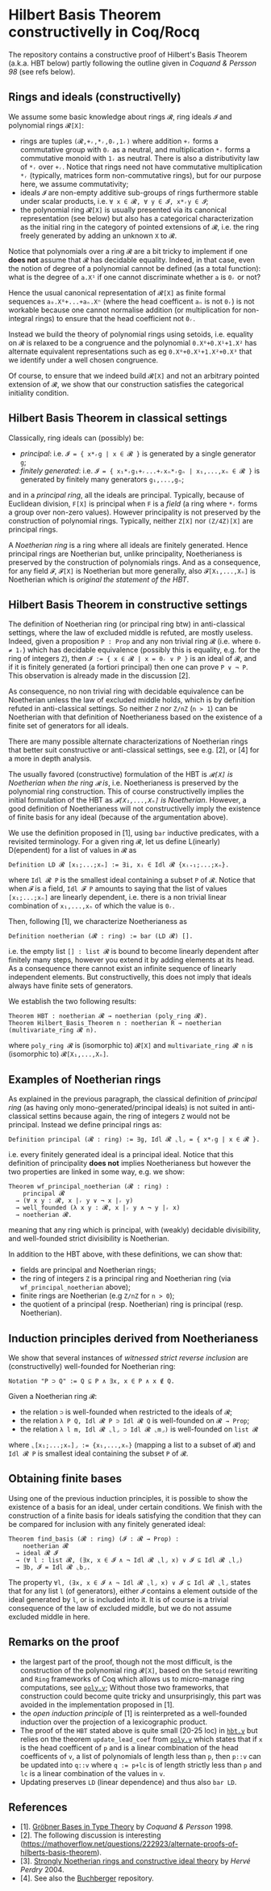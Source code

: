 # Hilbert Basis Theorem constructivelly in Coq/Rocq

The repository contains a constructive proof of Hilbert's Basis Theorem (a.k.a. HBT below) partly following the outline given in _Coquand & Persson 98_ (see refs below).

## Rings and ideals (constructivelly)

We assume some basic knowledge about rings `𝓡`, ring ideals `𝓘` and polynomial rings `𝓡[X]`:
- rings are tuples `(𝓡,+ᵣ,*ᵣ,0ᵣ,1ᵣ)` where addition `+ᵣ` forms a commutative group with `0ᵣ` as a neutral, and multiplication `*ᵣ` forms a commutative monoid with `1ᵣ` as neutral. There is also a distributivity law of `*ᵣ` over `+ᵣ`. Notice that rings need not have commutative multiplication `*ᵣ` (typically, matrices form non-commutative rings), but for our purpose here, we assume commutativity;
- ideals `𝓘` are non-empty additive sub-groups of rings furthermore stable under scalar products, i.e. `∀ x ∈ 𝓡, ∀ y ∈ 𝓘, x*ᵣy ∈ 𝓘`;
- the polynomial ring `𝓡[X]` is usually presented via its canonical representation (see below) but also has a categorical characterization as the initial ring in the category of pointed extensions of `𝓡`, i.e. the ring freely generated by adding an unknown `X` to `𝓡`. 

Notice that polynomials over a ring `𝓡` are a bit tricky to implement if one __does not__ assume that `𝓡` has decidable equality. Indeed, in that case, even the notion of degree of a polynomial cannot be defined (as a total function): what is the degree of `a.X¹` if one cannot discriminate whether `a` is `0ᵣ` or not?

Hence the usual canonical representation of `𝓡[X]` as finite formal sequences `a₀.X⁰+...+aₙ.Xⁿ` (where the head coefficent `aₙ` is not `0ᵣ`) is not workable because one cannot normalise addition (or multiplication for non-integral rings) to ensure that the head coefficient not `0ᵣ`.

Instead we build the theory of polynomial rings using setoids, i.e. equality on `𝓡` is relaxed to be a congruence and the polynomial
`0.X⁰+0.X¹+1.X²` has alternate equivalent representations such as eg `0.X⁰+0.X¹+1.X²+0.X³` that we identify under a well chosen congruence.

Of course, to ensure that we indeed build `𝓡[X]` and not an arbitrary pointed extension of `𝓡`, we show that our construction satisfies the categorical initiality condition.

## Hilbert Basis Theorem in classical settings

Classically, ring ideals can (possibly) be:
- _principal_: i.e. `𝓘 = { x*ᵣg | x ∈ 𝓡 }` is generated by a single generator `g`;
- _finitely generated_: i.e. `𝓘 = { x₁*ᵣg₁+ᵣ...+ᵣxₙ*ᵣgₙ | x₁,...,xₙ ∈ 𝓡 }` is generated by finitely many generators `g₁,...,gₙ`;

and in a _principal ring_, all the ideals are principal. Typically, because of Euclidean division, `F[X]` is principal when `F` is a _field_ (a ring where `*ᵣ` forms a group over non-zero values). However principality is not preserved by the construction of polynomial rings. Typically, neither `Z[X]` nor `(Z/4Z)[X]` are principal rings.

A _Noetherian ring_ is a ring where all ideals are finitely generated. Hence principal rings are Noetherian but, unlike principality, Noetherianess is preserved by the construction of polynomials rings. And as a consequence, for any field `𝓕`, `𝓕[X]` is Noetherian but more 
generally, also `𝓕[X₁,...,Xₙ]` is Noetherian which is _original the statement of the HBT_.

## Hilbert Basis Theorem in constructive settings

The definition of Noetherian ring (or principal ring btw) in anti-classical settings, where the law of excluded middle is refuted,
are mostly useless. Indeed, given a proposition `P : Prop` and any non trivial ring `𝓡` (i.e. where `0ᵣ ≠ 1ᵣ`) which has decidable equivalence (possibly this is equality, e.g. for the ring of integers `Z`), then `𝓘 := { x ∈ 𝓡 | x = 0ᵣ ∨ P }` is an ideal of `𝓡`, and if it is finitely generated (a fortiori principal) then one can prove `P ∨ ¬ P`. This observation is already made in the discussion [2].

As consequence, no non trivial ring with decidable equivalence can be Noetherian unless the law of excluded middle holds, which is by definition refuted in anti-classical settings. So neither `Z` nor `Z/nZ` (`n > 1`) can be Noetherian with that definition of Noetherianess based on the existence of a finite set of generators for all ideals.

There are many possible alternate characterizations of Noetherian rings that better suit constructive or anti-classical settings,
see e.g. [2], or [4] for a more in depth analysis.

The usually favored (constructive) formulation of the HBT is _`𝓡[X]` is Noetherian when the ring `𝓡` is_, i.e. Noetherianess is preserved by the polynomial ring construction. This of course constructivelly implies the initial formulation of the HBT as _`𝓕[X₁,...,Xₙ]` is Noetherian_. However, a good definition of Noetherianess will not constructivelly imply the existence of finite basis for any ideal (because of the argumentation above).

We use the definition proposed in [1], using `bar` inductive predicates, with a revisited terminology. 
For a given ring `𝓡`, let us define L(inearly) D(ependent) for a list of values in `𝓡` as 
```coq
Definition LD 𝓡 [x₁;...;xₙ] := ∃i, xᵢ ∈ Idl 𝓡 {xᵢ₊₁;...;xₙ}.
```
where `Idl 𝓡 P` is the smallest ideal containing a subset `P` of `𝓡`. Notice that when `𝓕` is a field, `Idl 𝓕 P` amounts to saying that the list of values `[x₁;...;xₙ]` are linearly dependent, i.e. there is a non trivial linear combination of `x₁,...,xₙ` of which the value is `0ᵣ`.

Then, following [1], we characterize Noetherianess as 
```coq 
Definition noetherian (𝓡 : ring) := bar (LD 𝓡) [].
```
i.e. the empty list `[] : list 𝓡` is bound to become linearly dependent after finitely many steps, however you extend it by adding elements at its head. As a consequence there cannot exist an infinite sequence of linearly independent elements. But constructivelly, this does not imply that ideals always have finite sets of generators.

We establish the two following results:
```coq
Theorem HBT : noetherian 𝓡 → noetherian (poly_ring 𝓡).
Theorem Hilbert_Basis_Theorem n : noetherian R → noetherian (multivariate_ring 𝓡 n).
```

where `poly_ring 𝓡` is (isomorphic to) `𝓡[X]` and `multivariate_ring 𝓡 n` is (isomorphic to) `𝓡[X₁,...,Xₙ]`.

## Examples of Noetherian rings

As explained in the previous paragraph, the classical definition of _principal ring_ (as having only mono-generated/principal ideals) is not suited in anti-classical settins
because again, the ring of integers `Z` would not be principal. Instead we define principal rings as:
```coq
Definition principal (𝓡 : ring) := ∃g, Idl 𝓡 ⌞l⌟ = { x*ᵣg | x ∈ 𝓡 }.
```
i.e. every finitely generated ideal is a principal ideal. Notice that this definition of principality __does not__ implies Noetherianess but however 
the two properties are linked in some way, e.g. we show:
```coq
Theorem wf_principal_noetherian (𝓡 : ring) :
    principal 𝓡
  → (∀ x y : 𝓡, x |ᵣ y ∨ ¬ x |ᵣ y)
  → well_founded (λ x y : 𝓡, x |ᵣ y ∧ ¬ y |ᵣ x)
  → noetherian 𝓡.
```
meaning that any ring which is principal, with (weakly) decidable divisibility, and well-founded strict divisibility is Noetherian.

In addition to the HBT above, with these definitions, we can show that:
- fields are principal and Noetherian rings;
- the ring of integers `Z` is a principal ring and Noetherian ring (via `wf_principal_noetherian` above);
- finite rings are Noetherian (e.g `Z/nZ` for `n > 0`);
- the quotient of a principal (resp. Noetherian) ring is principal (resp. Noetherian).

## Induction principles derived from Noetherianess

We show that several instances of _witnessed strict reverse inclusion_ are 
(constructivelly) well-founded for Noetherian ring:
```coq
Notation "P ⊃ Q" := Q ⊆ P ∧ ∃x, x ∈ P ∧ x ∉ Q.
```
Given a Noetherian ring `𝓡`:
- the relation `⊃` is well-founded when restricted to the ideals of `𝓡`;
- the relation `λ P Q, Idl 𝓡 P ⊃ Idl 𝓡 Q` is well-founded on `𝓡 → Prop`;
- the relation `λ l m, Idl 𝓡 ⌞l⌟ ⊃ Idl 𝓡 ⌞m⌟)` is well-founded on `list 𝓡`

where `⌞[x₁;...;xₙ]⌟ := {x₁,...,xₙ}` (mapping a list to a subset of `𝓡`) and `Idl 𝓡 P` is smallest ideal containing the subset `P` of `𝓡`.

## Obtaining finite bases

Using one of the previous induction principles, it is possible to show
the existence of a basis for an ideal, under certain conditions. 
We finish with the construction of a finite basis for ideals satisfying the condition that 
they can be compared for inclusion with any finitely generated ideal:
```coq
Theorem find_basis (𝓡 : ring) (𝓘 : 𝓡 → Prop) :
    noetherian 𝓡
  → ideal 𝓡 𝓘
  → (∀ l : list 𝓡, (∃x, x ∈ 𝓘 ∧ ¬ Idl 𝓡 ⌞l⌟ x) ∨ 𝓘 ⊆ Idl 𝓡 ⌞l⌟)
  → ∃b, 𝓘 = Idl 𝓡 ⌞b⌟.
```
The property `∀l, (∃x, x ∈ 𝓘 ∧ ¬ Idl 𝓡 ⌞l⌟ x) ∨ 𝓘 ⊆ Idl 𝓡 ⌞l⌟` states that for any list `l` (of generators), either `𝓘` contains a element outside of the ideal generated by `l`, or is included into it. It is of course is a trivial consequence of the law of excluded middle, but we do not assume excluded middle in here.

## Remarks on the proof

- the largest part of the proof, though not the most difficult, is the construction of the polynomial ring `𝓡[X]`, based on the `Setoid` rewriting and `Ring` frameworks of Coq which allows us to micro-manage ring computations, see [`poly.v`](theories/poly.v); Without those two frameworks, that construction could become quite tricky and unsurprisingly, this part was avoided in the implementation proposed in [1].
- the _open induction principle_ of [1] is reinterpreted as a well-founded induction over the projection of a lexicographic product.
- The proof of the `HBT` stated above is quite small (20-25 loc) in [`hbt.v`](theories/hbt.v) but relies on the theorem `update_lead_coef` from [`poly.v`](theories/poly.v) which states that if `x` is the head coefficent of `p` and is a linear combination of the head coefficents of `v`, a list of polynomials of length less than `p`, then `p::v` can be updated into `q::v` where `q := p+lc` is of length strictly less than `p` and `lc` is a linear combination of the values in `v`.
- Updating preserves `LD` (linear dependence) and thus also `bar LD`.

## References

- [1]. [Gröbner Bases in Type Theory](https://link.springer.com/chapter/10.1007/3-540-48167-2_3) by _Coquand & Persson_ 1998.
- [2]. The following discussion is interesting (https://mathoverflow.net/questions/222923/alternate-proofs-of-hilberts-basis-theorem).
- [3]. [Strongly Noetherian rings and constructive ideal theory](https://doi.org/10.1016/j.jsc.2003.02.001) by _Hervé Perdry_ 2004.
- [4]. See also the [Buchberger](https://github.com/rocq-community/buchberger) repository.
